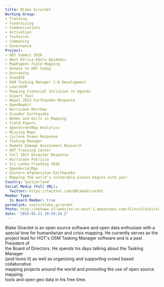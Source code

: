 ```yaml
---
title: Blake Girardot
Working Group:
- Training
- Fundraising
- Communications
- Activation
- Technical
- Community
- Governance
Project:
- HOT Summit 2016
- West Africa Ebola Epidemic
- MapFugees Field Mapping
- Donate to HOT today
- Outreachy
- InaSAFE
- OSM Tasking Manager 3.0 Development
- LearnOSM
- Mapping Financial Inclusion in Uganda
- Export Tool
- Nepal 2015 Earthquake Response
- OpenMapKit
- Hurricane Matthew
- Ecuador Earthquake
- Women and Girls in Mapping
- Field Papers
- OpenStreetMap Analytics
- Missing Maps
- Cyclone Enawo Response
- Tasking Manager
- Remote Damage Assessment Research
- HOT Training Center
- Fall 2017 Disaster Response
- Hurricane Patricia
- Sri Lanka Flooding 2016
- OpenAerialMap
- Eastern Afghanistan Earthquake
- Mapping the world’s vulnerable places begins with you!
Country: Switzerland
Social Media (Full URL):
  Twitter: https://twitter.com/@BlakeGirardot
Member Type:
  Is Board Member: true
permalink: users/blake_girardot
Photo: http://hotwww.s3-website-us-east-1.amazonaws.com/files/old/pictures/picture-250-1455894309.jpg
date: '2015-01-21 19:58:24 Z'
---
```

<p>Blake Girardot is an open source software and open data enthusiast with a<br>special love for humanitarian and crisis mapping. He currently serves as the<br>project lead for HOT's OSM Tasking Manager software and is a past President of<br>the Board of Directors. He spends his days talking about the Tasking Manager<br>(and loves it) as well as organizing and supporting crowd based collaborative<br>mapping projects around the world and promoting the use of open source mapping<br>tools and open geo data in his free time.</p>
